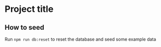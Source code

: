 # Project title

## How to seed

Run `npm run db:reset` to reset the database and seed some example data
